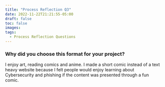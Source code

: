 ```yaml
---
title: "Process Reflection Q3"
date: 2022-11-22T21:21:55-05:00
draft: false
toc: false
images:
tags:
  - Process Reflection Questions
---
```



### Why did you choose this format for your project? ###

 I enjoy art, reading comics and anime. I made a short comic instead of a text heavy website because I felt people would enjoy learning  about Cybersecurity and phishing if the content was presented through a fun comic.

